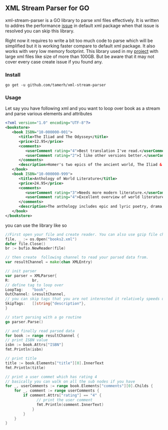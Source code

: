 ## XML Stream Parser for GO
xml-stream-parser is a GO library to parse xml files effectively. It is written to addres the performance [issue](https://github.com/golang/go/issues/21823) in default xml package when that issue is resolved you can skip this library.

Right now it requires to write a bit too much code to parse which will be simplified but it is working faster compare to default xml package. It also works with very low memory footprint. This library used in my [project](https://github.com/tamerh/biobtree) with large xml files like size of more than 100GB. But be aware that it may not cover every case create issue if you found any.

### Install

```
go get -u github.com/tamerh/xml-stream-parser
```


### Usage

Let say you have following xml and you want to loop over book as a stream
and parse various elements and attributes

```xml
<?xml version="1.0" encoding="UTF-8"?>
<bookstore>
   <book ISBN="10-000000-001">
      <title>The Iliad and The Odyssey</title>
      <price>12.95</price>
      <comments>
         <userComment rating="4">Best translation I've read.</userComment>
         <userComment rating="2">I like other versions better.</userComment>
      </comments>
      <description>Homer's two epics of the ancient world, The Iliad & The Odyssey, tell stories as riveting today as when they were written between the eighth and ninth century B.C.</description>
   </book>
   <book ISBN="10-000000-999">
      <title>Anthology of World Literature</title>
      <price>24.95</price>
      <comments>
         <userComment rating="3">Needs more modern literature.</userComment>
         <userComment rating="4">Excellent overview of world literature.</userComment>
      </comments>
      <description>The anthology includes epic and lyric poetry, drama, and prose narrative, with many complete works and a focus on the most influential pieces and authors from each region and time period.</description>
   </book>
</bookstore>
```

you can use the library like so

```go
//First open your file and create reader. You can also use gzip file check tests
file, _ := os.Open("books2.xml")
defer file.Close()
br := bufio.NewReader(file)

// then create  following channel to read your parsed data from.
var resultChannel = make(chan XMLEntry)

// init parser
var parser = XMLParser{
R:          br, 
// define tag to loop over
LoopTag:    "book",
OutChannel: &resultChannel,
// you can skip tags that you are not interested it relatively speeds up the process
SkipTags:   []string{"description"}, 
}

// start parsing with a go routine
go parser.Parse()

// and finally read parsed data 
for book := range resultChannel {
// print ISBN value
isbn := book.Attrs["ISBN"]
fmt.Println(isbn)

// print title
title := book.Elements["title"][0].InnerText
fmt.Println(title)

// print a user commet which has rating 4
// basically you can walk on all the sub nodes if you have
for _, userComments := range book.Elements["comments"][0].Childs {
	for _, comment := range userComments {
		if comment.Attrs["rating"] == "4" {
			  // print the user comment
			  fmt.Println(comment.InnerText)
			}
		}
	}
}
```
